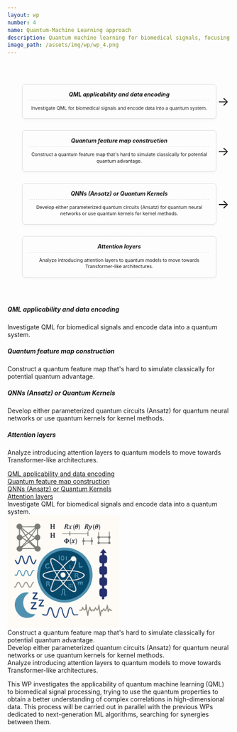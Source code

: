 ```yaml
---
layout: wp
number: 4
name: Quantum-Machine Learning approach
description: Quantum machine learning for biomedical signals, focusing on data encoding, quantum model design, and integrating attention mechanisms to enable transformer-like architectures.
image_path: /assets/img/wp/wp_4.png
---
```

 
<style>
  /* --- CSS for Simple Milestone Pathway Diagram --- */
  .wp-simple-path-container {
    display: flex;
    justify-content: space-around; /* Distributes items evenly */
    align-items: flex; /* Aligns content to the top of each box */
    flex-wrap: wrap; /* Allows items to wrap onto the next line on small screens */
    margin: 30px 0;
    padding: 20px;
  }
 
  .wp-path-step {
    flex: 1; /* Each step takes equal space */
    min-width: 200px; /* Minimum width before wrapping */
    margin: 13px; /* Space around each step */
    padding: 15px;
    border: 1px solid #dcdcdc; /* Subtle border */
    border-radius: 7px;
    box-shadow: 0 2px 5px rgba(0,0,0,0.05); /* Light shadow for depth */
    text-align: center;
    position: relative;
 
  }
 
  /* Optional: Simple arrow between steps */
  .wp-path-step:not(:last-child)::after {
    content: '→'; /* Right arrow */
    position: absolute;
    right: -30px; /* Position to the right of the box */
    top: 50%;
    transform: translateY(-50%);
    font-size: 2em;
    z-index: 1;
    /* Hide arrow if items wrap (basic responsiveness) */
    display: none;
  }
 
  /* Show arrow only when there's enough space for inline flow */
  @media (min-width: 768px) {
    .wp-path-step:not(:last-child)::after {
      display: block;
    }
  }
  /* box title */
  .wp-path-step h5 {
    font-size: 0.9em;
    margin-top: 0;
    margin-bottom: 10px;
    padding-bottom: 5px;
    border-bottom: 1px dashed #e0e0e0; /* Dashed line under title */
  }
 
  /* box body */
  .wp-path-step p {
    font-size: 0.75em;
    line-height: 1.4;
    margin-bottom: 0;
  }
 
</style>
 
<div class="wp-simple-path-container">
  <div class="wp-path-step">
    <h5>QML applicability and data encoding</h5>
    <p>Investigate QML for biomedical signals and encode data into a quantum system.</p>
  </div>
  <div class="wp-path-step">
    <h5>Quantum feature map construction</h5>
    <p>Construct a quantum feature map that's hard to simulate classically for potential quantum advantage.</p>
  </div>
  <div class="wp-path-step">
    <h5>QNNs (Ansatz) or Quantum Kernels</h5>
    <p>Develop either parameterized quantum circuits (Ansatz) for quantum neural networks or use quantum kernels for kernel methods.</p>
  </div>
  <div class="wp-path-step">
    <h5>Attention layers</h5>
    <p>Analyze introducing attention layers to quantum models to move towards Transformer-like architectures.</p>
  </div>
</div>
 
<div class="row align-items-center">
  <div class="col">
    <div class="card text-center">
      <div class="card-body">
        <h5 class="card-title">QML applicability and data encoding</h5>
        <p class="card-text">Investigate QML for biomedical signals and encode data into a quantum system.</p>
      </div>
    </div>
  </div>
  <div class="col">
    <i class="fa-solid fa-arrow-right"></i>
  </div>
  <div class="col">
    <div class="card text-center">
      <div class="card-body">
        <h5 class="card-title">Quantum feature map construction</h5>
        <p class="card-text">Construct a quantum feature map that's hard to simulate classically for potential quantum advantage.</p>
      </div>
    </div>
  </div>
  <div class="col">
    <i class="fa-solid fa-arrow-right"></i>
  </div>
  <div class="col">
    <div class="card text-center">
      <div class="card-body">
        <h5 class="card-title">QNNs (Ansatz) or Quantum Kernels</h5>
        <p class="card-text">Develop either parameterized quantum circuits (Ansatz) for quantum neural networks or use quantum kernels for kernel methods.</p>
      </div>
    </div>
  </div>
  <div class="col">
    <i class="fa-solid fa-arrow-right"></i>
  </div>
  <div class="col">
    <div class="card text-center" >
      <div class="card-body">
        <h5 class="card-title">Attention layers</h5>
        <p class="card-text">Analyze introducing attention layers to quantum models to move towards Transformer-like architectures.</p>
      </div>
    </div>
  </div>
</div>
 
<div class="row my-4">
  <div class="col-4 text-center">
    <div class="list-group" role="tablist">
      <a class="list-group-item list-group-item-action active" data-toggle="list" href="#home" role="tab">QML applicability and data encoding</a>
      <div class="col my-1">
        <i class="fa-solid fa-arrow-down"></i>
      </div>
      <a class="list-group-item list-group-item-action" data-toggle="list" href="#profile" role="tab">Quantum feature map construction</a>
      <div class="col my-1">
        <i class="fa-solid fa-arrow-down"></i>
      </div>
      <a class="list-group-item list-group-item-action" data-toggle="list" href="#messages" role="tab">QNNs (Ansatz) or Quantum Kernels</a>
      <div class="col my-1">
        <i class="fa-solid fa-arrow-down"></i>
      </div>
      <a class="list-group-item list-group-item-action" data-toggle="list" href="#settings" role="tab">Attention layers</a>
    </div>
  </div>
  <div class="col-8">
    <div class="tab-content">
      <div class="tab-pane active" id="home" role="tabpanel">
        Investigate QML for biomedical signals and encode data into a quantum system.
        <div class="row justify-content-center">
          <img src="/assets/img/wp/wp_4.png" style="height: 18em">
        </div>
      </div>
      <div class="tab-pane" id="profile" role="tabpanel">
        Construct a quantum feature map that's hard to simulate classically for potential quantum advantage.
      </div>
      <div class="tab-pane" id="messages" role="tabpanel">
        Develop either parameterized quantum circuits (Ansatz) for quantum neural networks or use quantum kernels for kernel methods.
      </div>
      <div class="tab-pane" id="settings" role="tabpanel">
        Analyze introducing attention layers to quantum models to move towards Transformer-like architectures.
      </div>
    </div>
  </div>
</div>
 
 
This WP investigates the applicability of quantum machine learning (QML) to biomedical signal processing, trying to use the quantum properties to obtain a better understanding of complex correlations in high-dimensional data. This process will be carried out in parallel with the previous WPs dedicated to next-generation ML algorithms, searching for synergies between them.